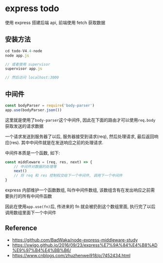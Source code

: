 # express todo

使用 express 搭建后端 api, 前端使用 fetch 获取数据

## 安装方法

```js
cd todo-V4.4-node
node app.js

// 或者使用 supervisor
supervisor app.js

// 然后访问 localhost:3000
```

## 中间件

```js
const bodyParser = require('body-parser')
app.use(bodyParser.json())
```

这里就是使用了`body-parser`这个中间件, 因此在下面的路由才可以使用`req.body`获取发送的请求数据

一个请求发送到服务器了以后, 服务器接受到请求(req), 然后处理请求, 最后返回响应(res). 其中中间件就是在发送响应之前的处理请求.

中间件本质是一个函数, 如下:

```js
const middleware = (req, res, next) => {
    // 中间件对数据的处理等
    next()
    // 将 req 和 res 控制权交给下一个中间件, 调用下一个中间件
}
```
express 内部维护一个函数数组, 叫作中间件数组, 该数组含有在发出响应之前需要执行的所有中间件函数

因此在使用`app.use(fn)`后, 传进来的 fn 就会被扔到这个数组里面, 执行完了以后调用数组里面下一个中间件


## Reference

- https://github.com/BadWaka/node-express-middleware-study
- https://xwjgo.github.io/2016/09/23/express%E7%9A%84%E4%B8%AD%E9%97%B4%E4%BB%B6/
- https://www.cnblogs.com/zhuzhenwei918/p/7452434.html
